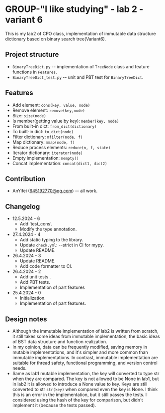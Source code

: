 # GROUP-"I like studying" - lab 2 - variant 6

This is my lab2 of CPO class, implementation of immutable data structure dictionary
based on binary search tree(Variant6).

## Project structure

- `BinaryTreeDict.py` -- implementation of `TreeNode` class
                          and feature functions in `Features`.
- `BinaryTreeDict_test.py` -- unit and PBT test for `BinaryTreeDict`.

## Features

- Add element: `cons(key, value, node)`
- Remove element: `remove(key,node)`
- Size: `size(node)`
- Is member(getting value by key): `member(key, node)`
- From built-in dict: `from_dict(dictionary)`
- To built-in dict: `to_dict(node)`
- Filter dictionary: `mfilter(node, f)`
- Map dictionary: `mmap(node, f)`
- Reduce process elements: `reduce(n, f, state)`
- Iterator dictionary: `iterator(node)`
- Empty implementation: `mempty()`
- Concat implementation: `concat(dict1, dict2)`

## Contribution

- AnYifei (645192770@qq.com) -- all work.

## Changelog


- 12.5.2024 - 6
   - Add ‘test_cons’.
   - Modify the type annotation.
- 27.4.2024 - 4
   - Add static typing to the library.
   - Update `check.yml`: --strict in CI for mypy.
   - Update README.
- 26.4.2024 - 3
   - Update README.
   - Add code formatter to CI.
- 26.4.2024 - 2
   - Add unit tests .
   - Add PBT tests.
   - Implementation of part features
- 25.4.2024 - 0
   - Initialization.
   - Implementation of part features.

## Design notes

- Although the immutable implementation of lab2 is written from scratch,
  it still takes some ideas from immutable implementation, the basic
  ideas of BST data structure and function realization.
- In my opinion, data can be frequently modified, saving memory in mutable
  implementations, and it's simpler and more common than immutable
  implementations.
  In contrast, immutable implementation are suitable for thread safety,
  functional programming, and version control needs.
- Same as lab1 mutable implementation, the key will converted to type str
  when they are compared. The key is not allowed to be None in lab1, but in
  lab2 it is allowed to introduce a None value to key. Keys are still
  converted to str `str(key)` when compared even the key is None. I think
  this is an error in the implementation, but it still passes the tests.
  I considered using the hash of the key for comparison, but didn't implement
  it (because the tests passed).
